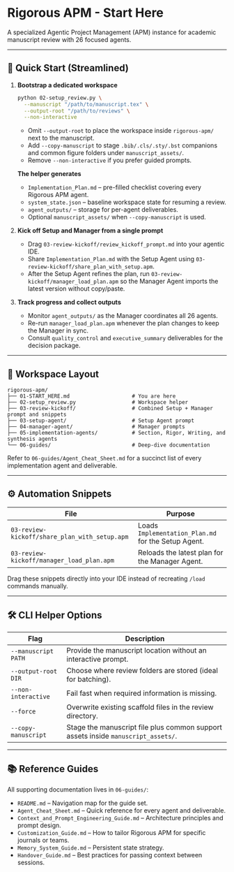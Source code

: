 # Rigorous APM - Start Here

A specialized Agentic Project Management (APM) instance for academic manuscript review with 26 focused agents.

---

## 🚀 Quick Start (Streamlined)

1. **Bootstrap a dedicated workspace**
   ```bash
   python 02-setup_review.py \
     --manuscript "/path/to/manuscript.tex" \
     --output-root "/path/to/reviews" \
     --non-interactive
   ```
   - Omit `--output-root` to place the workspace inside `rigorous-apm/` next to the manuscript.
   - Add `--copy-manuscript` to stage `.bib/.cls/.sty/.bst` companions and common figure folders under `manuscript_assets/`.
   - Remove `--non-interactive` if you prefer guided prompts.

   **The helper generates**
   - `Implementation_Plan.md` – pre-filled checklist covering every Rigorous APM agent.
   - `system_state.json` – baseline workspace state for resuming a review.
   - `agent_outputs/` – storage for per-agent deliverables.
   - Optional `manuscript_assets/` when `--copy-manuscript` is used.

2. **Kick off Setup and Manager from a single prompt**
   - Drag `03-review-kickoff/review_kickoff_prompt.md` into your agentic IDE.
   - Share `Implementation_Plan.md` with the Setup Agent using `03-review-kickoff/share_plan_with_setup.apm`.
   - After the Setup Agent refines the plan, run `03-review-kickoff/manager_load_plan.apm` so the Manager Agent imports the latest version without copy/paste.

3. **Track progress and collect outputs**
   - Monitor `agent_outputs/` as the Manager coordinates all 26 agents.
   - Re-run `manager_load_plan.apm` whenever the plan changes to keep the Manager in sync.
   - Consult `quality_control` and `executive_summary` deliverables for the decision package.

---

## 📂 Workspace Layout

```
rigorous-apm/
├── 01-START_HERE.md                    # You are here
├── 02-setup_review.py                  # Workspace helper
├── 03-review-kickoff/                  # Combined Setup + Manager prompt and snippets
├── 03-setup-agent/                     # Setup Agent prompt
├── 04-manager-agent/                   # Manager prompts
├── 05-implementation-agents/           # Section, Rigor, Writing, and synthesis agents
└── 06-guides/                          # Deep-dive documentation
```

Refer to `06-guides/Agent_Cheat_Sheet.md` for a succinct list of every implementation agent and deliverable.

---

## ⚙️ Automation Snippets

| File | Purpose |
| --- | --- |
| `03-review-kickoff/share_plan_with_setup.apm` | Loads `Implementation_Plan.md` for the Setup Agent. |
| `03-review-kickoff/manager_load_plan.apm` | Reloads the latest plan for the Manager Agent. |

Drag these snippets directly into your IDE instead of recreating `/load` commands manually.

---

## 🛠️ CLI Helper Options

| Flag | Description |
| --- | --- |
| `--manuscript PATH` | Provide the manuscript location without an interactive prompt. |
| `--output-root DIR` | Choose where review folders are stored (ideal for batching). |
| `--non-interactive` | Fail fast when required information is missing. |
| `--force` | Overwrite existing scaffold files in the review directory. |
| `--copy-manuscript` | Stage the manuscript file plus common support assets inside `manuscript_assets/`. |

---

## 📚 Reference Guides

All supporting documentation lives in `06-guides/`:

- `README.md` – Navigation map for the guide set.
- `Agent_Cheat_Sheet.md` – Quick reference for every agent and deliverable.
- `Context_and_Prompt_Engineering_Guide.md` – Architecture principles and prompt design.
- `Customization_Guide.md` – How to tailor Rigorous APM for specific journals or teams.
- `Memory_System_Guide.md` – Persistent state strategy.
- `Handover_Guide.md` – Best practices for passing context between sessions.
